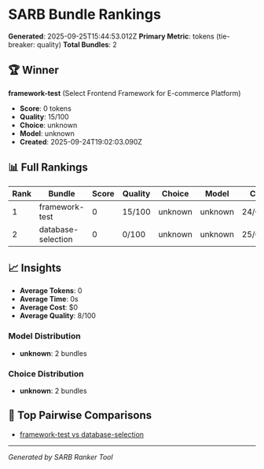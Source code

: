 # SARB Bundle Rankings

**Generated**: 2025-09-25T15:44:53.012Z
**Primary Metric**: tokens (tie-breaker: quality)
**Total Bundles**: 2

## 🏆 Winner

**framework-test** (Select Frontend Framework for E-commerce Platform)
- **Score**: 0 tokens
- **Quality**: 15/100
- **Choice**: unknown
- **Model**: unknown
- **Created**: 2025-09-24T19:02:03.090Z

## 📊 Full Rankings

| Rank | Bundle | Score | Quality | Choice | Model | Created |
|------|---------|-------|---------|---------|--------|---------|
| 1 | framework-test | 0 | 15/100 | unknown | unknown | 24/09/2025 |
| 2 | database-selection | 0 | 0/100 | unknown | unknown | 25/09/2025 |

## 📈 Insights

- **Average Tokens**: 0
- **Average Time**: 0s
- **Average Cost**: $0
- **Average Quality**: 8/100

### Model Distribution

- **unknown**: 2 bundles

### Choice Distribution

- **unknown**: 2 bundles

## 🔗 Top Pairwise Comparisons

- [framework-test vs database-selection](./framework-test-vs-database-selection.md)

---
*Generated by SARB Ranker Tool*